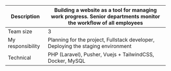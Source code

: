 Description | Building a website as a tool for managing work progress. Senior departments monitor the workflow of all employees
--- | ---
Team size | 3
My responsibility | Planning for the project, Fullstack developer, Deploying the staging environment
Technical | PHP (Laravel), Pusher, Vuejs + TailwindCSS, Docker, MySQL
